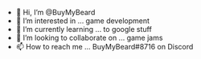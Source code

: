 - 👋 Hi, I’m @BuyMyBeard
- 👀 I’m interested in ... game development
- 🌱 I’m currently learning ... to google stuff
- 💞️ I’m looking to collaborate on ... game jams
- 📫 How to reach me ... BuyMyBeard#8716 on Discord

<!---
BuyMyBeard/BuyMyBeard is a ✨ special ✨ repository because its `README.md` (this file) appears on your GitHub profile.
You can click the Preview link to take a look at your changes.
--->
